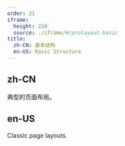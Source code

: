 ```yaml
---
order: 21
iframe:
  height: 220
  source: ./iframe/#/prolayout-basic
title:
  zh-CN: 基本结构
  en-US: Basic Structure
---
```


## zh-CN

典型的页面布局。

## en-US

Classic page layouts.



